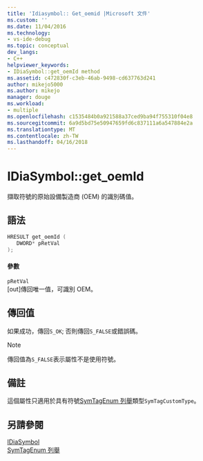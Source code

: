 ```yaml
---
title: 'Idiasymbol:: Get_oemid |Microsoft 文件'
ms.custom: ''
ms.date: 11/04/2016
ms.technology:
- vs-ide-debug
ms.topic: conceptual
dev_langs:
- C++
helpviewer_keywords:
- IDiaSymbol::get_oemId method
ms.assetid: c472830f-c3eb-46ab-9498-cd637763d241
author: mikejo5000
ms.author: mikejo
manager: douge
ms.workload:
- multiple
ms.openlocfilehash: c1535484b0a921588a37ced9ba94f755310f04e8
ms.sourcegitcommit: 6a9d5bd75e50947659fd6c837111a6a547884e2a
ms.translationtype: MT
ms.contentlocale: zh-TW
ms.lasthandoff: 04/16/2018
---
```

# <a name="idiasymbolgetoemid"></a>IDiaSymbol::get_oemId
擷取符號的原始設備製造商 (OEM) 的識別碼值。  
  
## <a name="syntax"></a>語法  
  
```C++  
HRESULT get_oemId (   
   DWORD* pRetVal  
);  
```  
  
#### <a name="parameters"></a>參數  
 `pRetVal`  
 [out]傳回唯一值，可識別 OEM。  
  
## <a name="return-value"></a>傳回值  
 如果成功，傳回`S_OK`; 否則傳回`S_FALSE`或錯誤碼。  
  
> [!NOTE]
>  傳回值為`S_FALSE`表示屬性不是使用符號。  
  
## <a name="remarks"></a>備註  
 這個屬性只適用於具有符號[SymTagEnum 列舉](../../debugger/debug-interface-access/symtagenum.md)類型`SymTagCustomType`。  
  
## <a name="see-also"></a>另請參閱  
 [IDiaSymbol](../../debugger/debug-interface-access/idiasymbol.md)   
 [SymTagEnum 列舉](../../debugger/debug-interface-access/symtagenum.md)